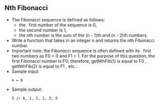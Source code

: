 ## Nth Fibonacci

- The Fibonacci sequence is defined as follows:
    * the  first number of the sequence is 0, 
    * the second number is 1,
    * the nth number is the sum of the (n - 1)th and (n - 2)th numbers.
- Write a function that takes in an integer n and returns the nth Fibonacci number.
- Important note: the Fibonacci sequence is often defined with its  first two numbers as F0 = 0 and F1 = 1. For the purpose of this question, the first Fibonacci number is F0; therefore, getNthFib(1) is equal to F0 , getNthFib(2) is equal to F1 , etc..
- Sample input:
    ~~~
    n = 6
    ~~~
- Sample output:
    ~~~
    5 // 0, 1, 1, 2, 3, 5
    ~~~